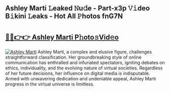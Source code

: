 ## Ashley Marti 𝙻eaked 𝙽u𝚍e - Part-x3p 𝚅𝚒deo B𝚒kini 𝙻eaks - Hot All 𝙿hotos fnG7N

# <h2><a href="http://ld48oo1.urlbe.top/?page=Ashley+Marti">🔗🔗👉👉 Ashley Marti P𝚑oto𝚜Vid𝚎o</a></h2>

[![Ashley Marti](https://i.imgur.com/eBuTRDB.gif)](http://ld48oo1.urlbe.top/?page=Ashley+Marti)
Ashley Marti, a complex and elusive figure, challenges straightforward classification. Her groundbreaking style of online communication has enthralled and infuriated spectators, igniting debates on ethics, individuality, and the evolving nature of virtual societies. Regardless of her future decisions, her influence on digital media is indisputable. Armed with unwavering dedication and undeniable appeal, Ashley Marti progress in the virtual universe is limitless.
